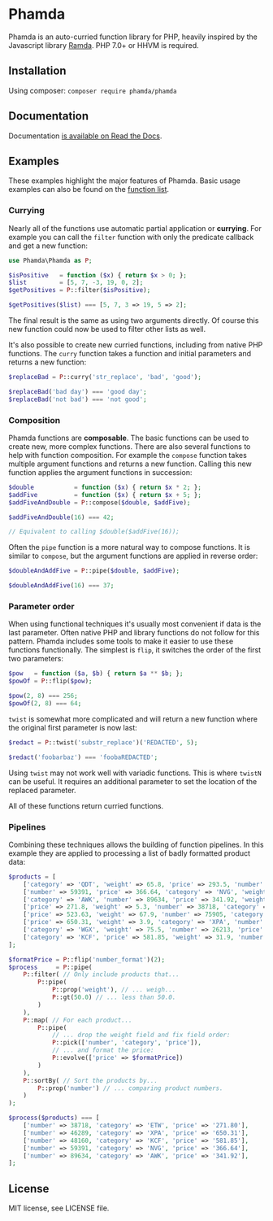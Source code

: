 # Phamda

Phamda is an auto-curried function library for PHP, heavily inspired by the Javascript library
[Ramda](http://ramdajs.com/). PHP 7.0+ or HHVM is required.


## Installation

Using composer: `composer require phamda/phamda`


## Documentation

Documentation [is available on Read the Docs](https://phamda.readthedocs.io).


## Examples

These examples highlight the major features of Phamda. Basic usage examples can also be found on the
[function list](https://phamda.readthedocs.io/en/latest/functions.html).


### Currying

Nearly all of the functions use automatic partial application or **currying**. For example you can call the
`filter` function with only the predicate callback and get a new function:

```php
use Phamda\Phamda as P;

$isPositive   = function ($x) { return $x > 0; };
$list         = [5, 7, -3, 19, 0, 2];
$getPositives = P::filter($isPositive);

$getPositives($list) === [5, 7, 3 => 19, 5 => 2];
```

The final result is the same as using two arguments directly. Of course this new function could now be used to filter
other lists as well.

It's also possible to create new curried functions, including from native PHP functions. The `curry` function
takes a function and initial parameters and returns a new function:

```php
$replaceBad = P::curry('str_replace', 'bad', 'good');

$replaceBad('bad day') === 'good day';
$replaceBad('not bad') === 'not good';
```


### Composition

Phamda functions are **composable**. The basic functions can be used to create new, more complex functions. There are
also several functions to help with function composition. For example the `compose` function takes multiple argument
functions and returns a new function. Calling this new function applies the argument functions in succession:

```php
$double           = function ($x) { return $x * 2; };
$addFive          = function ($x) { return $x + 5; };
$addFiveAndDouble = P::compose($double, $addFive);

$addFiveAndDouble(16) === 42;

// Equivalent to calling $double($addFive(16));
```

Often the `pipe` function is a more natural way to compose functions. It is similar to `compose`, but the argument
functions are applied in reverse order:

```php
$doubleAndAddFive = P::pipe($double, $addFive);

$doubleAndAddFive(16) === 37;
```


### Parameter order

When using functional techniques it's usually most convenient if data is the last parameter. Often native PHP and
library functions do not follow for this pattern. Phamda includes some tools to make it easier to use these functions
functionally. The simplest is `flip`, it switches the order of the first two parameters:

```php
$pow   = function ($a, $b) { return $a ** $b; };
$powOf = P::flip($pow);

$pow(2, 8) === 256;
$powOf(2, 8) === 64;
```

`twist` is somewhat more complicated and will return a new function where the original first parameter is now last:

```php
$redact = P::twist('substr_replace')('REDACTED', 5);

$redact('foobarbaz') === 'foobaREDACTED';
```

Using `twist` may not work well with variadic functions. This is where `twistN` can be useful. It requires an additional
parameter to set the location of the replaced parameter.

All of these functions return curried functions.



### Pipelines

Combining these techniques allows the building of function pipelines. In this example they are applied to processing a
list of badly formatted product data:

```php
$products = [
    ['category' => 'QDT', 'weight' => 65.8, 'price' => 293.5, 'number' => 15708],
    ['number' => 59391, 'price' => 366.64, 'category' => 'NVG', 'weight' => 15.5],
    ['category' => 'AWK', 'number' => 89634, 'price' => 341.92, 'weight' => 35],
    ['price' => 271.8, 'weight' => 5.3, 'number' => 38718, 'category' => 'ETW'],
    ['price' => 523.63, 'weight' => 67.9, 'number' => 75905, 'category' => 'YVM'],
    ['price' => 650.31, 'weight' => 3.9, 'category' => 'XPA', 'number' => 46289],
    ['category' => 'WGX', 'weight' => 75.5, 'number' => 26213, 'price' => 471.44],
    ['category' => 'KCF', 'price' => 581.85, 'weight' => 31.9, 'number' => 48160],
];

$formatPrice = P::flip('number_format')(2);
$process     = P::pipe(
    P::filter( // Only include products that...
        P::pipe(
            P::prop('weight'), // ... weigh...
            P::gt(50.0) // ... less than 50.0.
        )
    ),
    P::map( // For each product...
        P::pipe(
            // ... drop the weight field and fix field order:
            P::pick(['number', 'category', 'price']),
            // ... and format the price:
            P::evolve(['price' => $formatPrice])
        )
    ),
    P::sortBy( // Sort the products by...
        P::prop('number') // ... comparing product numbers.
    )
);

$process($products) === [
    ['number' => 38718, 'category' => 'ETW', 'price' => '271.80'],
    ['number' => 46289, 'category' => 'XPA', 'price' => '650.31'],
    ['number' => 48160, 'category' => 'KCF', 'price' => '581.85'],
    ['number' => 59391, 'category' => 'NVG', 'price' => '366.64'],
    ['number' => 89634, 'category' => 'AWK', 'price' => '341.92'],
];
```


## License

MIT license, see LICENSE file.
